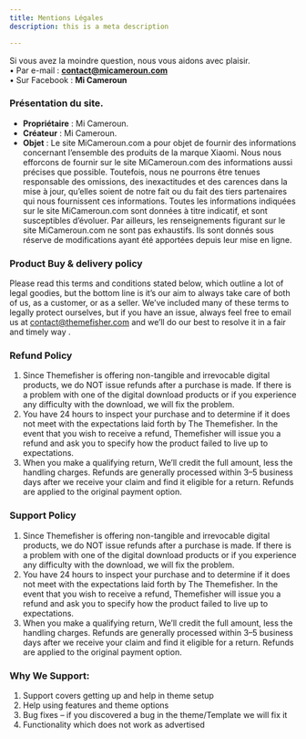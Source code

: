 ```yaml
---
title: Mentions Légales
description: this is a meta description

---
```

Si vous avez la moindre question, nous vous aidons avec plaisir.  
• Par e-mail : **contact@micameroun.com**  
• Sur Facebook : **Mi Cameroun**

### Présentation du site.

* **Propriétaire** : Mi Cameroun.
* **Créateur** : Mi Cameroun.
* **Objet** : Le site MiCameroun.com a pour objet de fournir des informations concernant l’ensemble des produits de la marque Xiaomi. Nous nous efforcons de fournir sur le site MiCameroun.com des informations aussi précises que possible. Toutefois, nous ne pourrons être tenues responsable des omissions, des inexactitudes et des carences dans la mise à jour, qu’elles soient de notre fait ou du fait des tiers partenaires qui nous fournissent ces informations. Toutes les informations indiquées sur le site MiCameroun.com sont données à titre indicatif, et sont susceptibles d’évoluer. Par ailleurs, les renseignements figurant sur le site MiCameroun.com ne sont pas exhaustifs. Ils sont donnés sous réserve de modifications ayant été apportées depuis leur mise en ligne.

### Product Buy & delivery policy

Please read this terms and conditions stated below, which outline a lot of legal goodies, but the bottom line is it’s our aim to always take care of both of us, as a customer, or as a seller. We’ve included many of these terms to legally protect ourselves, but if you have an issue, always feel free to email us at contact@themefisher.com and we’ll do our best to resolve it in a fair and timely way .

### Refund Policy

1. Since Themefisher is offering non-tangible and irrevocable digital products, we do NOT issue refunds after a purchase is made. If there is a problem with one of the digital download products or if you experience any difficulty with the download, we will fix the problem.
2. You have 24 hours to inspect your purchase and to determine if it does not meet with the expectations laid forth by The Themefisher. In the event that you wish to receive a refund, Themefisher will issue you a refund and ask you to specify how the product failed to live up to expectations.
3. When you make a qualifying return, We’ll credit the full amount, less the handling charges. Refunds are generally processed within 3–5 business days after we receive your claim and find it eligible for a return. Refunds are applied to the original payment option.

### Support Policy

1. Since Themefisher is offering non-tangible and irrevocable digital products, we do NOT issue refunds after a purchase is made. If there is a problem with one of the digital download products or if you experience any difficulty with the download, we will fix the problem.
2. You have 24 hours to inspect your purchase and to determine if it does not meet with the expectations laid forth by The Themefisher. In the event that you wish to receive a refund, Themefisher will issue you a refund and ask you to specify how the product failed to live up to expectations.
3. When you make a qualifying return, We’ll credit the full amount, less the handling charges. Refunds are generally processed within 3–5 business days after we receive your claim and find it eligible for a return. Refunds are applied to the original payment option.

### Why We Support:

1. Support covers getting up and help in theme setup
2. Help using features and theme options
3. Bug fixes – if you discovered a bug in the theme/Template we will fix it
4. Functionality which does not work as advertised